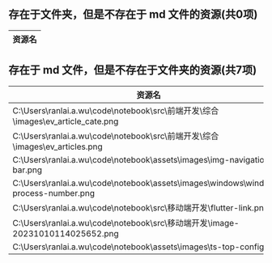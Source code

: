 ## 存在于文件夹，但是不存在于 md 文件的资源(共0项)

| 资源名 |
| ------ |



## 存在于 md 文件，但是不存在于文件夹的资源(共7项)

| 资源名 |
| ------ |
| C:\Users\ranlai.a.wu\code\notebook\src\前端开发\综合\images\ev_article_cate.png |
| C:\Users\ranlai.a.wu\code\notebook\src\前端开发\综合\images\ev_articles.png |
| C:\Users\ranlai.a.wu\code\notebook\assets\images\img-navigation-bar.png |
| C:\Users\ranlai.a.wu\code\notebook\assets\images\windows\windows-process-number.png |
| C:\Users\ranlai.a.wu\code\notebook\src\移动端开发\flutter-link.png |
| C:\Users\ranlai.a.wu\code\notebook\src\移动端开发\image-20231010114025652.png |
| C:\Users\ranlai.a.wu\code\notebook\assets\images\ts-top-config.png |